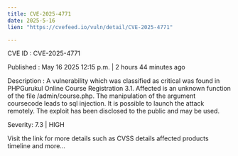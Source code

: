 ```yaml
---
title: CVE-2025-4771
date: 2025-5-16
lien: "https://cvefeed.io/vuln/detail/CVE-2025-4771"

---
```


CVE ID : CVE-2025-4771

Published :  May 16
2025
12:15 p.m. | 2 hours
44 minutes ago

Description : A vulnerability
which was classified as critical
was found in PHPGurukul Online Course Registration 3.1. Affected is an unknown function of the file /admin/course.php. The manipulation of the argument coursecode leads to sql injection. It is possible to launch the attack remotely. The exploit has been disclosed to the public and may be used.

Severity: 7.3 | HIGH

Visit the link for more details
such as CVSS details
affected products
timeline
and more...
